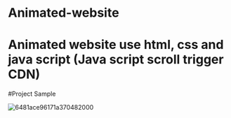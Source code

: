# Animated-website
# Animated website use html, css and java script (Java script scroll trigger CDN)

#Project Sample

![6481ace96171a370482000](https://github.com/user-attachments/assets/f875af08-9f94-47a7-bca3-c69a5920c83f)
